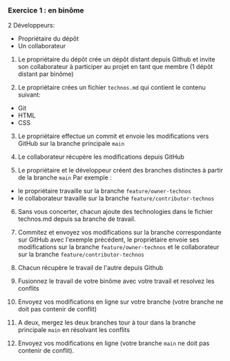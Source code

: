 ### Exercice 1 : en binôme

2 Développeurs:
- Propriétaire du dépôt
- Un collaborateur

1. Le propriétaire du dépôt crée un dépôt distant depuis Github et invite son collaborateur à participer au projet en tant que membre (1 dépôt distant par binôme)

2. Le propriétaire crées un fichier `technos.md` qui contient le contenu suivant:

- Git
- HTML
- CSS

3. Le propriétaire effectue un commit et envoie les modifications vers GitHub sur la branche principale `main`

4. Le collaborateur récupère les modifications depuis GitHub

5. Le propriétaire et le développeur créent des branches distinctes à partir de la branche `main`
Par exemple :
- le propriétaire travaille sur la branche `feature/owner-technos`
- le collaborateur travaille sur la branche `feature/contributor-technos`

6. Sans vous concerter, chacun ajoute des technologies dans le fichier technos.md depuis sa branche de travail.

7. Commitez et envoyez vos modifications sur la branche correspondante sur GitHub
avec l'exemple précédent, le propriétaire envoie ses modifications sur la branche `feature/owner-technos` et le collaborateur sur la branche `feature/contributor-technos`

8. Chacun récupère le travail de l'autre depuis Github

9. Fusionnez le travail de votre binôme avec votre travail et resolvez les conflits

10. Envoyez vos modifications en ligne sur votre branche (votre branche ne doit pas contenir de conflit)

11. A deux, mergez les deux branches tour à tour dans la branche principale `main` en résolvant les conflits

12. Envoyez vos modifications en ligne (votre branche `main` ne doit pas contenir de conflit).
